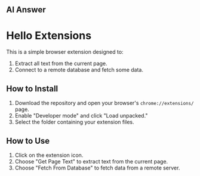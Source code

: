 ## AI Answer
# Hello Extensions

This is a simple browser extension designed to:

1. Extract all text from the current page.
2. Connect to a remote database and fetch some data.

## How to Install

1. Download the repository and open your browser's `chrome://extensions/` page.
2. Enable "Developer mode" and click "Load unpacked."
3. Select the folder containing your extension files.

## How to Use

1. Click on the extension icon.
2. Choose "Get Page Text" to extract text from the current page.
3. Choose "Fetch From Database" to fetch data from a remote server.
